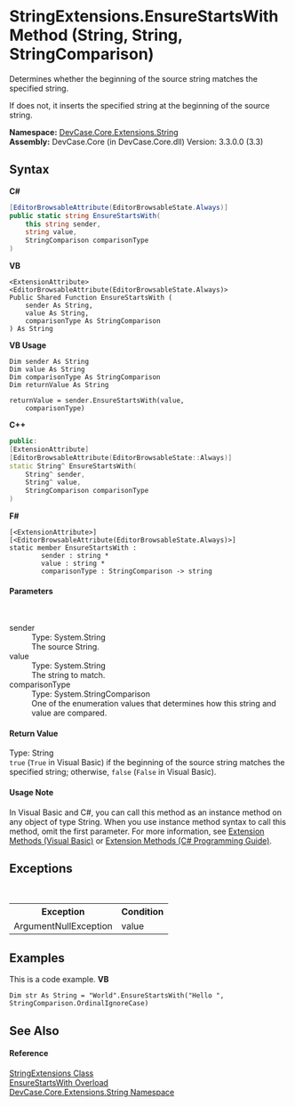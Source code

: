 # StringExtensions.EnsureStartsWith Method (String, String, StringComparison)
 

Determines whether the beginning of the source string matches the specified string. 

 If does not, it inserts the specified string at the beginning of the source string.

**Namespace:**&nbsp;<a href="N_DevCase_Core_Extensions_String">DevCase.Core.Extensions.String</a><br />**Assembly:**&nbsp;DevCase.Core (in DevCase.Core.dll) Version: 3.3.0.0 (3.3)

## Syntax

**C#**<br />
``` C#
[EditorBrowsableAttribute(EditorBrowsableState.Always)]
public static string EnsureStartsWith(
	this string sender,
	string value,
	StringComparison comparisonType
)
```

**VB**<br />
``` VB
<ExtensionAttribute>
<EditorBrowsableAttribute(EditorBrowsableState.Always)>
Public Shared Function EnsureStartsWith ( 
	sender As String,
	value As String,
	comparisonType As StringComparison
) As String
```

**VB Usage**<br />
``` VB Usage
Dim sender As String
Dim value As String
Dim comparisonType As StringComparison
Dim returnValue As String

returnValue = sender.EnsureStartsWith(value, 
	comparisonType)
```

**C++**<br />
``` C++
public:
[ExtensionAttribute]
[EditorBrowsableAttribute(EditorBrowsableState::Always)]
static String^ EnsureStartsWith(
	String^ sender, 
	String^ value, 
	StringComparison comparisonType
)
```

**F#**<br />
``` F#
[<ExtensionAttribute>]
[<EditorBrowsableAttribute(EditorBrowsableState.Always)>]
static member EnsureStartsWith : 
        sender : string * 
        value : string * 
        comparisonType : StringComparison -> string 

```


#### Parameters
&nbsp;<dl><dt>sender</dt><dd>Type: System.String<br />The source String.</dd><dt>value</dt><dd>Type: System.String<br />The string to match.</dd><dt>comparisonType</dt><dd>Type: System.StringComparison<br />One of the enumeration values that determines how this string and value are compared.</dd></dl>

#### Return Value
Type: String<br />`true` (`True` in Visual Basic) if the beginning of the source string matches the specified string; otherwise, `false` (`False` in Visual Basic).

#### Usage Note
In Visual Basic and C#, you can call this method as an instance method on any object of type String. When you use instance method syntax to call this method, omit the first parameter. For more information, see <a href="https://docs.microsoft.com/dotnet/visual-basic/programming-guide/language-features/procedures/extension-methods">Extension Methods (Visual Basic)</a> or <a href="https://docs.microsoft.com/dotnet/csharp/programming-guide/classes-and-structs/extension-methods">Extension Methods (C# Programming Guide)</a>.

## Exceptions
&nbsp;<table><tr><th>Exception</th><th>Condition</th></tr><tr><td>ArgumentNullException</td><td>value</td></tr></table>

## Examples
This is a code example. 
**VB**<br />
``` VB
Dim str As String = "World".EnsureStartsWith("Hello ", StringComparison.OrdinalIgnoreCase)
```


## See Also


#### Reference
<a href="T_DevCase_Core_Extensions_String_StringExtensions">StringExtensions Class</a><br /><a href="Overload_DevCase_Core_Extensions_String_StringExtensions_EnsureStartsWith">EnsureStartsWith Overload</a><br /><a href="N_DevCase_Core_Extensions_String">DevCase.Core.Extensions.String Namespace</a><br />